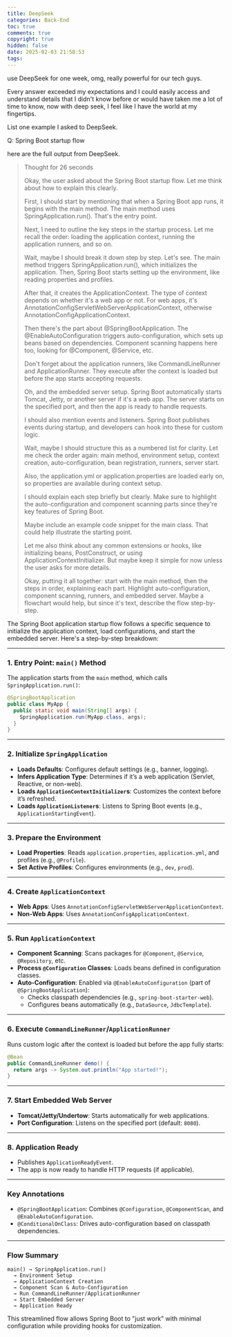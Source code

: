 ```yaml
---
title: DeepSeek
categories: Back-End
toc: true
comments: true
copyright: true
hidden: false
date: 2025-02-03 21:58:53
tags:
---
```



use DeepSeek for one week, omg, really powerful for our tech guys.

Every answer exceeded my expectations and I could easily access and understand details that I didn't know before or would have taken me a lot of time to know,  now with deep seek, I feel like I have the world at my fingertips.

List one example I asked to DeepSeek.

<!--more-->

Q: Spring Boot startup flow

here are the full output from DeepSeek.

> Thought for 26 seconds
>
> Okay, the user asked about the Spring Boot startup flow. Let me think about how to explain this clearly.
>
> First, I should start by mentioning that when a Spring Boot app runs, it begins with the main method. The main method uses SpringApplication.run(). That's the entry point.
>
> Next, I need to outline the key steps in the startup process. Let me recall the order: loading the application context, running the application runners, and so on.
>
> Wait, maybe I should break it down step by step. Let's see. The main method triggers SpringApplication.run(), which initializes the application. Then, Spring Boot starts setting up the environment, like reading properties and profiles.
>
> After that, it creates the ApplicationContext. The type of context depends on whether it's a web app or not. For web apps, it's AnnotationConfigServletWebServerApplicationContext, otherwise AnnotationConfigApplicationContext.
>
> Then there's the part about @SpringBootApplication. The @EnableAutoConfiguration triggers auto-configuration, which sets up beans based on dependencies. Component scanning happens here too, looking for @Component, @Service, etc.
>
> Don't forget about the application runners, like CommandLineRunner and ApplicationRunner. They execute after the context is loaded but before the app starts accepting requests.
>
> Oh, and the embedded server setup. Spring Boot automatically starts Tomcat, Jetty, or another server if it's a web app. The server starts on the specified port, and then the app is ready to handle requests.
>
> I should also mention events and listeners. Spring Boot publishes events during startup, and developers can hook into these for custom logic.
>
> Wait, maybe I should structure this as a numbered list for clarity. Let me check the order again: main method, environment setup, context creation, auto-configuration, bean registration, runners, server start.
>
> Also, the application.yml or application.properties are loaded early on, so properties are available during context setup.
>
> I should explain each step briefly but clearly. Make sure to highlight the auto-configuration and component scanning parts since they're key features of Spring Boot.
>
> Maybe include an example code snippet for the main class. That could help illustrate the starting point.
>
> Let me also think about any common extensions or hooks, like initializing beans, PostConstruct, or using ApplicationContextInitializer. But maybe keep it simple for now unless the user asks for more details.
>
> Okay, putting it all together: start with the main method, then the steps in order, explaining each part. Highlight auto-configuration, component scanning, runners, and embedded server. Maybe a flowchart would help, but since it's text, describe the flow step-by-step.


The Spring Boot application startup flow follows a specific sequence to initialize the application context, load configurations, and start the embedded server. Here's a step-by-step breakdown:

---

### **1. Entry Point: `main()` Method**
The application starts from the `main` method, which calls `SpringApplication.run()`:
```java
@SpringBootApplication
public class MyApp {
  public static void main(String[] args) {
    SpringApplication.run(MyApp.class, args);
  }
}
```

---

### **2. Initialize `SpringApplication`**
- **Loads Defaults**: Configures default settings (e.g., banner, logging).
- **Infers Application Type**: Determines if it’s a web application (Servlet, Reactive, or non-web).
- **Loads `ApplicationContextInitializer`s**: Customizes the context before it’s refreshed.
- **Loads `ApplicationListener`s**: Listens to Spring Boot events (e.g., `ApplicationStartingEvent`).

---

### **3. Prepare the Environment**
- **Load Properties**: Reads `application.properties`, `application.yml`, and profiles (e.g., `@Profile`).
- **Set Active Profiles**: Configures environments (e.g., `dev`, `prod`).

---

### **4. Create `ApplicationContext`**
- **Web Apps**: Uses `AnnotationConfigServletWebServerApplicationContext`.
- **Non-Web Apps**: Uses `AnnotationConfigApplicationContext`.

---

### **5. Run `ApplicationContext`**
- **Component Scanning**: Scans packages for `@Component`, `@Service`, `@Repository`, etc.
- **Process `@Configuration` Classes**: Loads beans defined in configuration classes.
- **Auto-Configuration**: Enabled via `@EnableAutoConfiguration` (part of `@SpringBootApplication`):
  - Checks classpath dependencies (e.g., `spring-boot-starter-web`).
  - Configures beans automatically (e.g., `DataSource`, `JdbcTemplate`).

---

### **6. Execute `CommandLineRunner`/`ApplicationRunner`**
Runs custom logic after the context is loaded but before the app fully starts:
```java
@Bean
public CommandLineRunner demo() {
  return args -> System.out.println("App started!");
}
```

---

### **7. Start Embedded Web Server**
- **Tomcat/Jetty/Undertow**: Starts automatically for web applications.
- **Port Configuration**: Listens on the specified port (default: `8080`).

---

### **8. Application Ready**
- Publishes `ApplicationReadyEvent`.
- The app is now ready to handle HTTP requests (if applicable).

---

### **Key Annotations**
- `@SpringBootApplication`: Combines `@Configuration`, `@ComponentScan`, and `@EnableAutoConfiguration`.
- `@ConditionalOnClass`: Drives auto-configuration based on classpath dependencies.

---

### **Flow Summary**
```
main() → SpringApplication.run()
  → Environment Setup
  → ApplicationContext Creation
  → Component Scan & Auto-Configuration
  → Run CommandLineRunner/ApplicationRunner
  → Start Embedded Server
  → Application Ready
```

This streamlined flow allows Spring Boot to "just work" with minimal configuration while providing hooks for customization.

